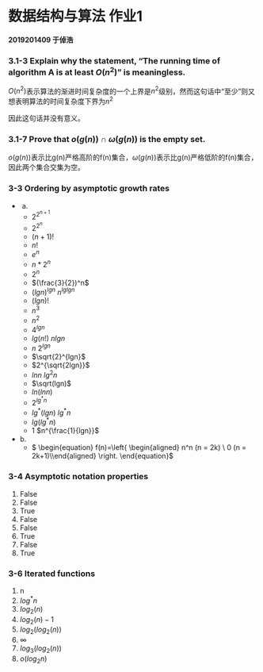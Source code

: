 # 数据结构与算法 作业1

**2019201409 于倬浩**

### 3.1-3 Explain why the statement, “The running time of algorithm A is at least $O(n^2)$” is meaningless.

$O(n^2)$表示算法的渐进时间复杂度的一个上界是$n^2$级别，然而这句话中“至少”则又想表明算法的时间复杂度下界为$n^2$

因此这句话并没有意义。



### 3.1-7 Prove that $o(g(n)) \cap \omega(g(n))$ is the empty set.

$o(g(n))$表示比g(n)严格高阶的f(n)集合，$\omega(g(n))$表示比g(n)严格低阶的f(n)集合，因此两个集合交集为空。



### 3-3 Ordering by asymptotic growth rates

- ​	a.
    - $2^{2^{n+1}}$
    - $2^{2^n}$  
    - $(n+1)!$
    - $n!$
    - $e^{n}$
    - $n*2^n$
    - $2^n$
    - $(\frac{3}{2})^n$ 
    - $(lgn)^{lgn}$ $n^{lglgn}$
    - $(lgn)!$
    - $n^3$
    - $n^2$
    - $4^{lgn}$
    - $lg(n!)$  $nlgn$
    - $n$  $2^{lgn}$ 
    - $\sqrt{2}^{lgn}$
    - $2^{\sqrt{2lgn}}$
    - $lnn$  $lg^2n$  
    - $\sqrt(lgn)$
    -  $ln(lnn)$ 
    - $2^{lg^*n}$
    - $lg^*(lgn)$ $lg^*n$ 
    -   $lg(lg^*n)$ 
    - $1$  $n^{\frac{1}{lgn}}$
- b.
    - $ \begin{equation} f(n)=\left\{ \begin{aligned} n^n (n = 2k) \\ 0 (n = 2k+1)\\\end{aligned} \right. \end{equation}$



### 3-4 Asymptotic notation properties

1. False
2. False
3. True
4. False
5. False
6. True
7. False
8. True



### 3-6 Iterated functions

1. n
2. $log^*n$
3. $log_2(n)$
4. $log_2(n)-1$
5. $log_2(log_2(n))$
6. $\infty$
7. $log_3(log_2(n))$
8. $o(log_2n)$

